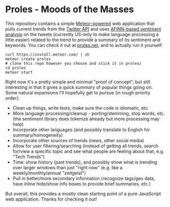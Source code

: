 Proles - Moods of the Masses
=======

This repository contains a simple [Meteor-powered](https://the.meteor.com/) web application that pulls current trends from the [Twitter API](https://dev.twitter.com/) and uses [AFINN-based sentiment analysis](https://www.npmjs.org/package/sentiment) on the tweets (currently US-only to make language processing a little easier) related to the trend to provide a summary of its sentiment and keywords. You can check it out at [proles.net](http://proles.net/), and to actually run it yourself:

    curl https://install.meteor.com/ | sh
    meteor create proles
    # clone this repo however you choose and stick it in proles/
    cd proles
    meteor start

Right now it's a pretty simple and minimal "proof of concept", but still interesting in that it gives a quick summary of popular things going on. Some natural expansions I'll hopefully get to pursue (in rough priority order):
- Clean up things, write tests, make sure the code is idiomatic, etc.
- More language processing/cleanup - porting/stemming, stop words, etc. (the sentiment library does tokenize already but more processing may help)
- Incorporate other languages (and possibly translate to English for summary/homogeneity)
- Incorporate other sources of trends (news, other social media)
- Allow for user filtering/searching (instead of getting all trends, search for/view a specific topic and see what people are feeling about that, e.g. "Tech Trends")
- Time: show history (past trends), and possibly show what is trending over larger windows than just "right now" (e.g. like a weekly/monthly/annual "zeitgeist")
- Pull in better/more secondary information (recognize tags/geo data, have inline hide/show info boxes to provide brief summaries, etc.)

But overall, this provides a mostly clean starting point of a pure JavaScript web application. Thanks for checking it out! 
